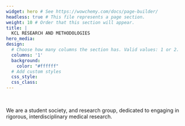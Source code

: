 ```yaml
---
widget: hero # See https://wowchemy.com/docs/page-builder/
headless: true # This file represents a page section.
weight: 10 # Order that this section will appear.
title: |
  KCL RESEARCH AND METHODOLOGIES
hero_media:
design:
  # Choose how many columns the section has. Valid values: 1 or 2.
  columns: '1'
  background:
    color: "#ffffff"
  # Add custom styles
  css_style:
  css_class:
---
```


<br>

We are a student society, and research group, dedicated to engaging in
rigorous, interdisciplinary medical research.
